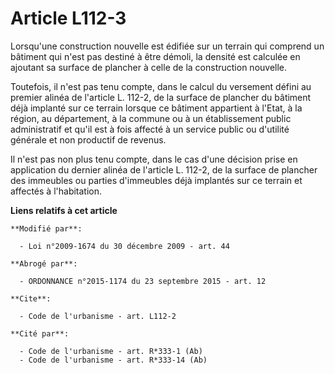 # Article L112-3

Lorsqu'une construction nouvelle est édifiée sur un terrain qui comprend un bâtiment qui n'est pas destiné à être démoli, la
densité est calculée en ajoutant sa surface de plancher à celle de la construction nouvelle. 

Toutefois, il n'est pas tenu compte, dans le calcul du versement défini au premier alinéa de l'article L. 112-2, de la
surface de plancher du bâtiment déjà implanté sur ce terrain lorsque ce bâtiment appartient à l'Etat, à la région, au
département, à la commune ou à un établissement public administratif et qu'il est à fois affecté à un service public ou
d'utilité générale et non productif de revenus. 

Il n'est pas non plus tenu compte, dans le cas d'une décision prise en application du dernier alinéa de l'article L. 112-2,
de la surface de plancher des immeubles ou parties d'immeubles déjà implantés sur ce terrain et affectés à l'habitation.

**Liens relatifs à cet article**

	**Modifié par**:

	  - Loi n°2009-1674 du 30 décembre 2009 - art. 44

	**Abrogé par**:

	  - ORDONNANCE n°2015-1174 du 23 septembre 2015 - art. 12

	**Cite**:

	  - Code de l'urbanisme - art. L112-2

	**Cité par**:

	  - Code de l'urbanisme - art. R*333-1 (Ab)
	  - Code de l'urbanisme - art. R*333-14 (Ab)
